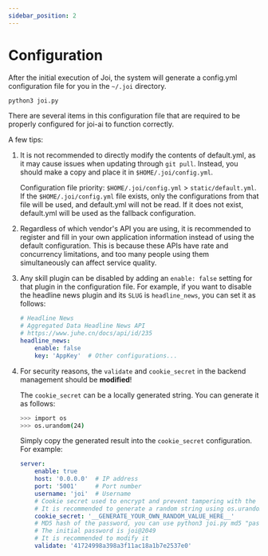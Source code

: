 ```yaml
---
sidebar_position: 2
---
```


# Configuration

After the initial execution of Joi, the system will generate a config.yml configuration file for you in the `~/.joi` directory.

```bash
python3 joi.py
```

There are several items in this configuration file that are required to be properly configured for joi-ai to function correctly.

A few tips:

1. It is not recommended to directly modify the contents of default.yml, as it may cause issues when updating through `git pull`. Instead, you should make a copy and place it in `$HOME/.joi/config.yml`.

   Configuration file priority: `$HOME/.joi/config.yml` > `static/default.yml`. If the `$HOME/.joi/config.yml` file exists, only the configurations from that file will be used, and default.yml will not be read. If it does not exist, default.yml will be used as the fallback configuration.

2. Regardless of which vendor's API you are using, it is recommended to register and fill in your own application information instead of using the default configuration. This is because these APIs have rate and concurrency limitations, and too many people using them simultaneously can affect service quality.

3. Any skill plugin can be disabled by adding an `enable: false` setting for that plugin in the configuration file. For example, if you want to disable the headline news plugin and its `SLUG` is `headline_news`, you can set it as follows:

   ```yaml
   # Headline News
   # Aggregated Data Headline News API
   # https://www.juhe.cn/docs/api/id/235
   headline_news:
       enable: false
       key: 'AppKey'  # Other configurations...
   ```

4. For security reasons, the `validate` and `cookie_secret` in the backend management should be **modified**!

   The `cookie_secret` can be a locally generated string. You can generate it as follows:

   ```bash
   >>> import os
   >>> os.urandom(24)
   ```

   Simply copy the generated result into the `cookie_secret` configuration. For example:

   ```yaml
   server:
       enable: true
       host: '0.0.0.0'  # IP address
       port: '5001'     # Port number
       username: 'joi'  # Username
       # Cookie secret used to encrypt and prevent tampering with the cookie content
       # It is recommended to generate a random string using os.urandom(24)
       cookie_secret: '__GENERATE_YOUR_OWN_RANDOM_VALUE_HERE__'
       # MD5 hash of the password, you can use python3 joi.py md5 "password" to obtain it
       # The initial password is joi@2049
       # It is recommended to modify it
       validate: '41724998a398a3f11ac18a1b7e2537e0'
   ```